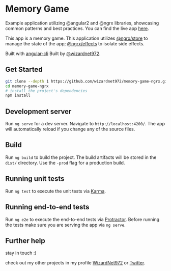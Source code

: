 # Memory Game

Example application utilizing @angular2 and @ngrx libraries, showcasing common patterns and best practices. 
You can find the live app [here](https://wizardnet972.github.io/memory-game-ngrx/).

This app is a memory game. This application utilizes [@ngrx/store](https://github.com/ngrx/store) to manage 
the state of the app; [@ngrx/effects](https://github.com/ngrx/effects) to isolate side effects. 

Built with [angular-cli](https://github.com/angular/angular-cli)
Built by [@wizardnet972](https://www.github.com/wizardnet972/).

## Get Started
```bash
git clone --depth 1 https://github.com/wizardnet972/memory-game-ngrx.git
cd memory-game-ngrx
# install the project's dependencies
npm install
```

## Development server
Run `ng serve` for a dev server. Navigate to `http://localhost:4200/`. The app will automatically reload if you change any of the source files.

## Build

Run `ng build` to build the project. The build artifacts will be stored in the `dist/` directory. Use the `-prod` flag for a production build.

## Running unit tests

Run `ng test` to execute the unit tests via [Karma](https://karma-runner.github.io).

## Running end-to-end tests

Run `ng e2e` to execute the end-to-end tests via [Protractor](http://www.protractortest.org/).
Before running the tests make sure you are serving the app via `ng serve`.

## Further help

stay in touch :)

check out my other projects in my profile [WizardNet972](https://github.com/wizardnet972/) or [Twitter](https://twitter.com/wizardnet972).
